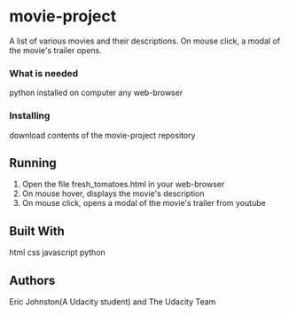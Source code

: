 # movie-project

A list of various movies and their descriptions. On mouse click, a modal of the movie's trailer opens.


### What is needed

python installed on computer
any web-browser

### Installing

download contents of the movie-project repository


## Running

1. Open the file fresh_tomatoes.html in your web-browser
2. On mouse hover, displays the movie's description
3. On mouse click, opens a modal of the movie's trailer from youtube

## Built With

html
css
javascript
python

## Authors

Eric Johnston(A Udacity student) and The Udacity Team
